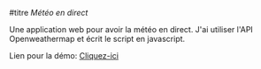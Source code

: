 #titre _Météo en direct_

Une application web pour avoir la météo en direct.
J'ai utiliser l'API Openweathermap et écrit le script en javascript.

Lien pour la démo: [Cliquez-ici](htttp://marinekielbowicz.fr/meteo)

